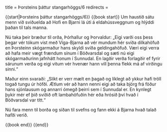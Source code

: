 title = Þorsteins þáttur stangarhöggs/6
redirects =
>>>>

{{start|Þorsteins þáttur stangarhöggs/6}}
{{book start}}
Um haustið sátu menn við sviðuelda að Hofi en Bjarni lá úti á eldahússveggnum og hlýddi þaðan til tals manna.

Nú taka þeir bræður til orða, Þórhallur og Þorvaldur: „Eigi varði oss þess þegar vér tókum vist með Víga-Bjarna að vér mundum hér svíða dilkahöfuð en Þorsteinn skógarmaður hans skyldi svíða geldingahöfuð. Væri eigi verra að hafa meir vægt frændum sínum í Böðvarsdal og sæti nú eigi skógarmaðurinn jafnhátt honum í Sunnudal. En lagðir verða forlagðir ef fyrir sárunum verða og eigi vitum vér hvenær hann vill þenna flekk má af virðingu sinni.“

Maður einn svaraði: „Slíkt er verr mælt en þagað og líklegt að ykkur hafi tröll togað tungu úr höfði. Ætlum vér að hann nenni eigi að taka björg frá föður hans sjónlausum og annarri ómegð þeirri sem í Sunnudal er. En kynlegt þykir mér ef þið svíðið oft lambahöfuðin hér eða hrósið því hvað í Böðvarsdal var títt.“

Nú fara menn til borða og síðan til svefns og fann ekki á Bjarna hvað talað hafði verið.


{{book end}}
{{end}}